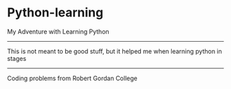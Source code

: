 # Python-learning
My Adventure with Learning Python
______________________________________

This is not meant to be good stuff, but it helped me when learning python in stages
______________________________________
Coding problems from Robert Gordan College
